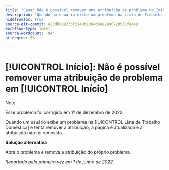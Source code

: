 ```yaml
---
title: "Casa: Não é possível remover uma atribuição de problema no Início"
description: "Quando um usuário exibe um problema na Lista de Trabalho Inicial e tenta remover a atribuição, a página é atualizada e a atribuição não foi removida."
hidefromtoc: true
source-git-commit: a25db8e8235f2140b1364d60e2a96729931fea49
workflow-type: tm+mt
source-wordcount: '94'
ht-degree: 5%

---
```



# [!UICONTROL Início]: Não é possível remover uma atribuição de problema em [!UICONTROL Início]

>[!NOTE]
>
>Esse problema foi corrigido em 1º de dezembro de 2022.

Quando um usuário exibe um problema na [!UICONTROL Lista de Trabalho Doméstica] e tenta remover a atribuição, a página é atualizada e a atribuição não foi removida.

**Solução alternativa**

Abra o problema e remova a atribuição do próprio problema.

_Reportado pela primeira vez em 1 de junho de 2022._

